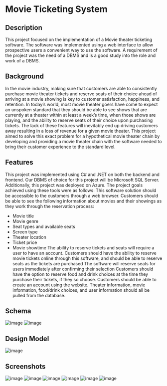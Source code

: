# Movie Ticketing System

## Description
This project focused on the implementation of a Movie theater ticketing software. The software was implemented using a web interface to allow prospective users a convenient way to use the software. A requirement of the project was the need of a DBMS and is a good study into the role and work of a DBMS.

## Background
In the movie industry, making sure that customers are able to consistently purchase movie theater tickets and reserve seats of their choice ahead of arriving at a movie showing is key to customer satisfaction, happiness, and retention. In today’s world, most movie theater goers have come to expect an unspoken standard that they should be able to see shows that are currently at a theater within at least a week’s time, when those shows are playing, and the ability to reserve seats of their choice upon purchasing tickets. The lack of these features will inevitably end up driving customers away resulting in a loss of revenue for a given movie theater. This project aimed to solve this exact problem for a hypothetical movie theater chain by developing and providing a movie theater chain with the software needed to bring their customer experience to the standard level.

## Features
This project was implemented using C# and .NET on both the backend and frontend. Our DBMS of choice for this project will be Microsoft SQL Server. Additionally, this project was deployed on Azure. The project goals achieved using these tools were as follows:
This software solution should be accessible to the customers through a web browser.
Customers should be able to see the following information about movies and their showings as they work through the reservation process:
- Movie title
- Movie genre
- Seat types and available seats
- Screen type
- Theater location
- Ticket price
- Movie showtime
The ability to reserve tickets and seats will require a user to have an account.
Customers should have the ability to reserve movie tickets online through this software, and should be able to reserve seats as the tickets are purchased
The software will reserve seats for users immediately after confirming their selection
Customers should have the option to reserve food and drink choices at the time they purchase their tickets, if they so choose.
Customers should be able to create an account using the website.
Theater information, movie information, food/drink choices, and user information should all be pulled from the database. 

## Schema
![image](https://github.com/user-attachments/assets/7fc2966d-304b-4606-ad3c-4461d2e07743)
![image](https://github.com/user-attachments/assets/5035c2c1-dd5b-47ca-b211-e320b3238b24)

## Design Model
![image](https://github.com/user-attachments/assets/9a88675a-ab20-41ba-ac1e-78016bbfd05e)

## Screenshots  
![image](https://github.com/user-attachments/assets/3dd81e67-e643-471f-8a9b-f756aa855623)
![image](https://github.com/user-attachments/assets/02e45997-95a5-4711-89d9-ba493f544698)
![image](https://github.com/user-attachments/assets/5b948102-64e7-4106-a366-4c9bcbdcfe01)
![image](https://github.com/user-attachments/assets/5022de1e-0811-4a66-a4dc-d1d4c6042fe1)
![image](https://github.com/user-attachments/assets/47d583e4-7314-4179-ab15-e750bde7d0e9)
![image](https://github.com/user-attachments/assets/b26e7b2e-97e3-47b9-82a2-a13625db2e87)



